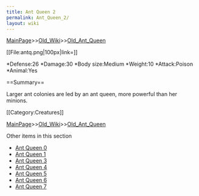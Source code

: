 ```yaml
---
title: Ant Queen 2
permalink: Ant_Queen_2/
layout: wiki
---
```


[MainPage](/keeperrl_wiki/ "wikilink")>>[Old_Wiki](/keeperrl_wiki/Old_Wiki "wikilink")>>[Old_Ant_Queen](/keeperrl_wiki/Old_Ant_Queen "wikilink")

[[File:antq.png|100px|link=]]

*Defense:26
*Damage:30
*Body size:Medium
*Weight:10
*Attack:Poison
*Animal:Yes

==Summary==

Larger ant colonies are led by an ant queen, more powerful than her minions.

[[Category:Creatures]]

[MainPage](/keeperrl_wiki/ "wikilink")>>[Old_Wiki](/keeperrl_wiki/Old_Wiki "wikilink")>>[Old_Ant_Queen](/keeperrl_wiki/Old_Ant_Queen "wikilink")

Other items in this section
-    [Ant Queen 0](/keeperrl_wiki/Ant_Queen_0 "wikilink")
-    [Ant Queen 1](/keeperrl_wiki/Ant_Queen_1 "wikilink")
-    [Ant Queen 3](/keeperrl_wiki/Ant_Queen_3 "wikilink")
-    [Ant Queen 4](/keeperrl_wiki/Ant_Queen_4 "wikilink")
-    [Ant Queen 5](/keeperrl_wiki/Ant_Queen_5 "wikilink")
-    [Ant Queen 6](/keeperrl_wiki/Ant_Queen_6 "wikilink")
-    [Ant Queen 7](/keeperrl_wiki/Ant_Queen_7 "wikilink")
